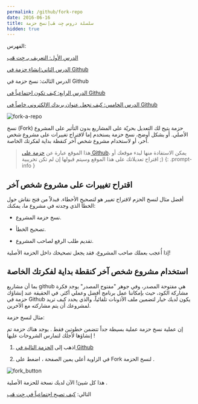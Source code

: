 ```yaml
---
permalink: /github/fork-repo
date: 2016-06-16
title: سلسلة دروس جِت هَب|نسخ حزمة
hidden: true
---
```

 
الفهرس:

[الدرس الأول: التعريف بـ جِت هَب](intro)

[الدرس الثاني:إنشاء حزمة في Github](create-repo)

الدرس الثالث: نسخ حزمة في Github

[الدرس الرابع: كيف تكون اجتماعياً في Github](being-social)

[الدرس الخامس: كيف تجعل عنوان بريدك الإلكتروني خاصاً في Github](keep-your-email-private)


![fork-a-repo](https://help.github.com/assets/images/site/fork-a-repo.gif)

نسخ (Fork) حزمة يتيح لك التعديل بحريّة على المشاريع بدون التأثير على المشروع الأصلي. أو بشكل أوضح، نسخ حزمة يستخدم إما لاقتراح تغييرات على مشروع شخص آخر، أو لاستخدام مشروع شخص آخر كنقظة بداية لفكرتك الخاصة.

> هذا الموقع عبارة عن [حزمة على Github][id]، يمكن الاستفادة منها لبدء موقعك أو اقتراح تعديلاتك على هذا الموقع وسيتم قبولها إن لم تكن تخريبية ;)
{: .prompt-info }

[id]: http://github.com/mulham/mulham.github.io

## اقتراح تغييرات على مشروع شخص آخر

أفضل مثال لنسخ الحزم لاقتراح تغيير هو لتصحيح الأخطاء. فبدلاً من فتح نقاش حول الخطأ الذي وجدته في مشروع ما، يمكنك:

* نسخ حزمة المشروع.

* تصحيح الخطأ.

* تقديم طلب الرفع لصاحب المشروع.


إذا أُعجب بعملك صاحب المشروع، فقد يجعل تصحيحك داخل الحزمة الأصلية!

## استخدام مشروع شخص آخر كنقطة بداية لفكرتك الخاصة

بما أن مشاريع github هي مفتوحة المصدر، وفي جوهر "مفتوح المصدر" يوجد فكرة مشاركة الكود، حيث بإمكاننا عمل برنامج أفضل وعملي أكثر. في الحقيقة عند إنشاؤك حزمة في Github يكون لديك خيار لتضمين ملف الأذونات تلقائياً، والذي يحدد كيف تريد لمشروعك أن يتم مشاركته مع الآخرين.

مثال لنسخ حزمة:

إن عملية نسخ حزمة عملية بسيطة جداً تتضمن خطوتين فقط . يوجد هناك حزمة تم إنشاؤها ﻷجلك لتمارس الشروحات عليها !

1. اذهب إلى [الحزمة التالية في Github](https://github.com/octocat/Spoon-Knife)

2. في الزاوية أعلى يمين الصفحة ، اضغط على Fork لنسخ الحزمة .


![fork_button](https://help.github.com/assets/images/help/repository/fork_button.jpg)



هذا كل شيئ! الآن لديك نسخة للحزمة الأصلية .

التالي: [كيف تصبح اجتماعياً في جِت هَب](being-social)
